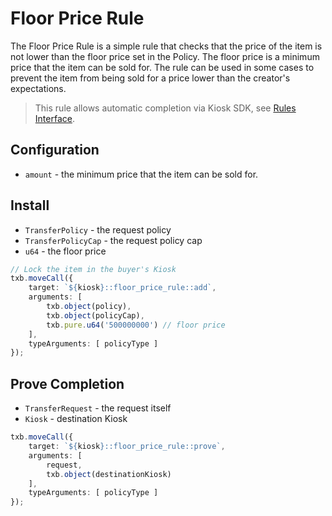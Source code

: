 # Floor Price Rule

The Floor Price Rule is a simple rule that checks that the price of the item is not lower than the floor price set in the Policy. The floor price is a minimum price that the item can be sold for. The rule can be used in some cases to prevent the item from being sold for a price lower than the creator's expectations.

> This rule allows automatic completion via Kiosk SDK, see [Rules Interface](../guides/rules-interface.md).

## Configuration

- `amount` - the minimum price that the item can be sold for.

## Install

- `TransferPolicy` - the request policy
- `TransferPolicyCap` - the request policy cap
- `u64` - the floor price

```ts
// Lock the item in the buyer's Kiosk
txb.moveCall({
    target: `${kiosk}::floor_price_rule::add`,
    arguments: [
        txb.object(policy),
        txb.object(policyCap),
        txb.pure.u64('500000000') // floor price
    ],
    typeArguments: [ policyType ]
});
```

## Prove Completion

- `TransferRequest` - the request itself
- `Kiosk` - destination Kiosk

```ts
txb.moveCall({
    target: `${kiosk}::floor_price_rule::prove`,
    arguments: [
        request,
        txb.object(destinationKiosk)
    ],
    typeArguments: [ policyType ]
});
```
